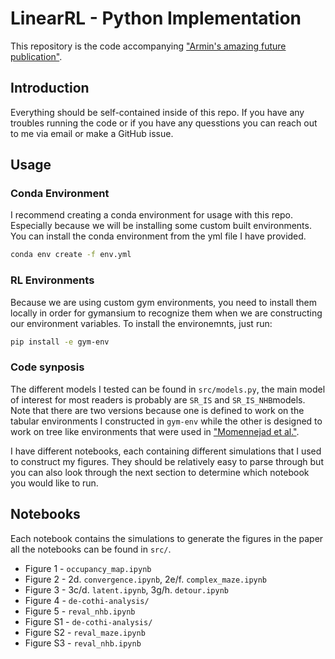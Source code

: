 # LinearRL - Python Implementation
This repository is the code accompanying ["Armin's amazing future publication"](https://scholar.google.com/citations?user=CvlkhhwAAAAJ&hl=en).

## Introduction
Everything should be self-contained inside of this repo. If you have any troubles running the code or if you have any quesstions you can reach out to me via email or make a GitHub issue.

## Usage
### Conda Environment
I recommend creating a conda environment for usage with this repo. Especially because we will be installing some custom built environments. You can install the conda environment from the yml file I have provided.
```bash
conda env create -f env.yml
```

### RL Environments
Because we are using custom gym environments, you need to install them locally in order for gymansium to recognize them when we are constructing our environment variables. To install the environemnts, just run:
```bash
pip install -e gym-env
```

### Code synposis
The different models I tested can be found in `src/models.py`, the main model of interest for most readers is probably are `SR_IS` and `SR_IS_NHB`models. Note that there are two versions because one is defined to work on the tabular environments I constructed in `gym-env` while the other is designed to work on tree like environments that were used in ["Momennejad et al."](https://scholar.google.com/citations?view_op=view_citation&hl=en&user=OFdUAJwAAAAJ&citation_for_view=OFdUAJwAAAAJ:Tyk-4Ss8FVUC).

I have different notebooks, each containing different simulations that I used to construct my figures. They should be relatively easy to parse through but you can also look through the next section to determine which notebook you would like to run.

## Notebooks
Each notebook contains the simulations to generate the figures in the paper all the notebooks can be found in `src/`.
* Figure 1 - `occupancy_map.ipynb`
* Figure 2 - 2d. `convergence.ipynb`, 2e/f. `complex_maze.ipynb`
* Figure 3 - 3c/d. `latent.ipynb`, 3g/h. `detour.ipynb`
* Figure 4 - `de-cothi-analysis/`
* Figure 5 - `reval_nhb.ipynb`
* Figure S1 - `de-cothi-analysis/`
* Figure S2 - `reval_maze.ipynb`
* Figure S3 - `reval_nhb.ipynb`